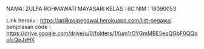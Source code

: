 NAMA: ZULFA ROHMAWATI MAYASARI
KELAS : 6C
NIM : 18090053

Link heroku : https://aplikasipegawai.herokuapp.com/list-pegawai
penjelasan code : https://drive.google.com/drive/u/0/folders/1Xum1rOYGmMBE5eqQGbF0QQooIcQeJxHX
